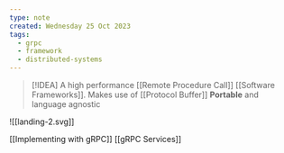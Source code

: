 ```yaml
---
type: note
created: Wednesday 25 Oct 2023
tags:
  - grpc
  - framework
  - distributed-systems
---
```

> [!IDEA]
> A high performance [[Remote Procedure Call]] [[Software Frameworks]]. Makes use of [[Protocol Buffer]] **Portable** and language agnostic



![[landing-2.svg]]

[[Implementing with gRPC]]
[[gRPC Services]]
